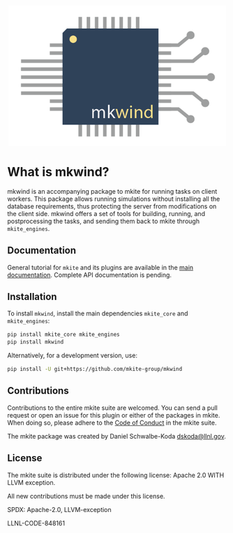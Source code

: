 <div align="center">
  <img src="https://raw.githubusercontent.com/mkite-group/mkwind/main/docs/_static/mkwind.png" width="500"><br>
</div>

# What is mkwind?

mkwind is an accompanying package to mkite for running tasks on client workers.
This package allows running simulations without installing all the database requirements, thus protecting the server from modifications on the client side.
mkwind offers a set of tools for building, running, and postprocessing the tasks, and sending them back to mkite through `mkite_engines`.

## Documentation

General tutorial for `mkite` and its plugins are available in the [main documentation](https://mkite.org).
Complete API documentation is pending.

## Installation

To install `mkwind`, install the main dependencies `mkite_core` and `mkite_engines`:

```bash
pip install mkite_core mkite_engines
pip install mkwind
```

Alternatively, for a development version, use:

```bash
pip install -U git+https://github.com/mkite-group/mkwind
```

## Contributions

Contributions to the entire mkite suite are welcomed.
You can send a pull request or open an issue for this plugin or either of the packages in mkite.
When doing so, please adhere to the [Code of Conduct](CODE_OF_CONDUCT.md) in the mkite suite.

The mkite package was created by Daniel Schwalbe-Koda <dskoda@llnl.gov>.

## License

The mkite suite is distributed under the following license: Apache 2.0 WITH LLVM exception.

All new contributions must be made under this license.

SPDX: Apache-2.0, LLVM-exception

LLNL-CODE-848161
